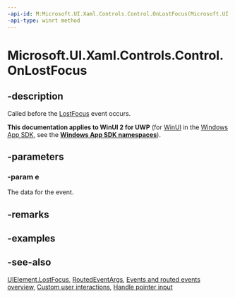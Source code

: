 ```yaml
---
-api-id: M:Microsoft.UI.Xaml.Controls.Control.OnLostFocus(Microsoft.UI.Xaml.RoutedEventArgs)
-api-type: winrt method
---
```


<!-- Method syntax
virtual protected void OnLostFocus(Windows.UI.Xaml.RoutedEventArgs e)
-->

# Microsoft.UI.Xaml.Controls.Control.OnLostFocus

## -description
Called before the [LostFocus](../microsoft.ui.xaml/uielement_lostfocus.md) event occurs.

**This documentation applies to WinUI 2 for UWP** (for [WinUI](/windows/apps/winui/winui3/) in the [Windows App SDK](/windows/apps/windows-app-sdk/), see the **[Windows App SDK namespaces](/windows/windows-app-sdk/api/winrt/)**).

## -parameters
### -param e
The data for the event.

## -remarks

## -examples

## -see-also
[UIElement.LostFocus](../microsoft.ui.xaml/uielement_lostfocus.md), [RoutedEventArgs](../microsoft.ui.xaml/routedeventargs.md), [Events and routed events overview](/windows/uwp/xaml-platform/events-and-routed-events-overview), [Custom user interactions](/windows/apps/design/layout/index), [Handle pointer input](/windows/uwp/input-and-devices/handle-pointer-input)

